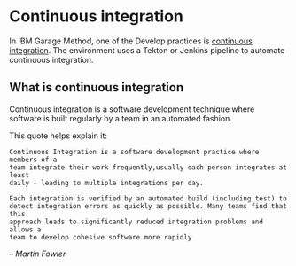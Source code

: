 # Continuous integration

In IBM Garage Method, one of the Develop practices is [continuous integration](https://www.ibm.com/garage/method/practices/code/practice_continuous_integration/).
The environment uses a Tekton or Jenkins pipeline to automate continuous integration.

## What is continuous integration

Continuous integration is a software development technique where software is built regularly by a team in an automated fashion.

This quote helps explain it:

```text
Continuous Integration is a software development practice where members of a
team integrate their work frequently,usually each person integrates at least
daily - leading to multiple integrations per day.

Each integration is verified by an automated build (including test) to
detect integration errors as quickly as possible. Many teams find that this
approach leads to significantly reduced integration problems and allows a 
team to develop cohesive software more rapidly
```

*– Martin Fowler*
